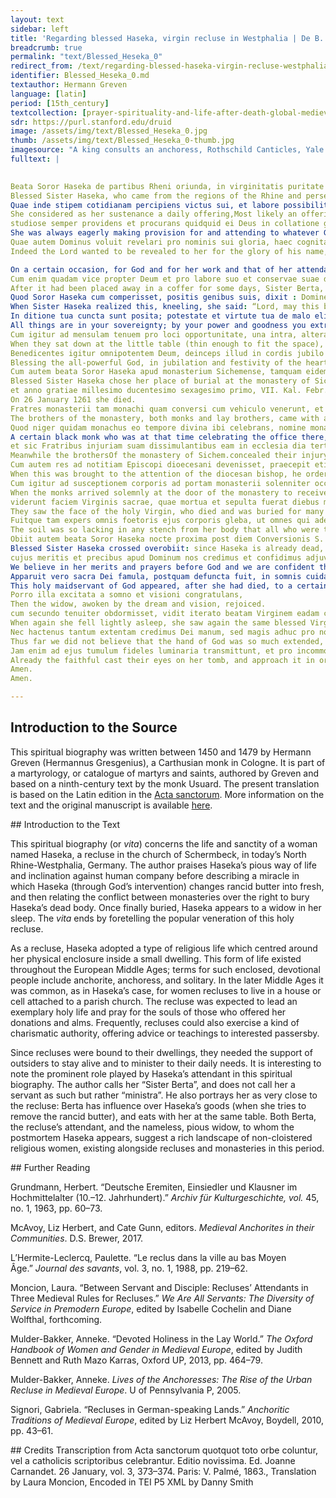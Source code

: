 ```yaml
---
layout: text
sidebar: left
title: 'Regarding blessed Haseka, virgin recluse in Westphalia | De B. Haseka, virgine reclusa in Westphalia'
breadcrumb: true
permalink: "text/Blessed_Heseka_0"
redirect_from: /text/regarding-blessed-haseka-virgin-recluse-westphalia
identifier: Blessed_Heseka_0.md
textauthor: Hermann Greven
language: [latin]
period: [15th_century]
textcollection: [prayer-spirituality-and-life-after-death-global-medieval-perspectives]
sdr: https://purl.stanford.edu/druid 
image: /assets/img/text/Blessed_Heseka_0.jpg
thumb: /assets/img/text/Blessed_Heseka_0-thumb.jpg
imagesource: "A king consults an anchoress, Rothschild Canticles, Yale Bienecke MS 404 [Public Domain]"
fulltext: |
  

Beata Soror Haseka de partibus Rheni oriunda, in virginitatis puritate et gloria perseverans, juxta ecclesiam in Schermbecke, quae est proxima monasterio Sichemensi, triginta et sex annis inclusa permansit.
Blessed Sister Haseka, who came from the regions of the Rhine and persevered in the purity and glory of virginity, lived for 36 years as a recluse next to the church in Schermbeck, which is near the monastery of Sichem.
Quae inde stipem cotidianam percipiens victus sui, et labore possibilitatis suae, in multa simplicitate et patientia singulari vitam suam transegit:
She considered as her sustenance a daily offering,Most likely an offering of food or goods, i.e. she lived on alms.and she conducted her life in great simplicity and singular patience by the work which was possible for her.The author most likely means prayer here, but recluses were also known to engage in some work which could be done from the cell, such as embroidery or copying manuscripts.
studiose semper providens et procurans quidquid ei Deus in collatione gratiae singularis contulisset, occultans, et in coelo sudores laborum suorum reponens, non in infida custodis arculae labiorum ac orium humanorum, ne eam extolleret magnitudo revelationum.
She was always eagerly making provision for and attending to whatever God conveyed to her in the collection of singular grace; she hid herselfi.e. from peopleand restored the weariness of her lips in heaven, rather than in the faithlessness of human company,custodis arculae labiorum ac orium humanorum: literally, “of the keeper of the little box of human lips and mouths”. I interpret this as referring more generally to human company here.so that He might raise her up by the greatness of revelations.
Quae autem Dominus voluit revelari pro nominis sui gloria, haec cognita sunt conscripta.
Indeed the Lord wanted to be revealed to her for the glory of his name, and these things which are known are written down here.

On a certain occasion, for God and for her work and that of her attendant,Conservae suae: literally, “her co-servant”. This may be the author imparting more humility to Haseka, by implying that she is a servant (presumably, of God). I translate “conserva” as “her attendant” here since it seems that this woman was actually Haseka’s attendant of some kind (she is later called “ministra”). It was common for recluses – unable to leave their dwellings – to have servants or attendants who could run errands and manage the recluse’s affairs outside of the anchorhold.butter was donated which was stinking and rancid because of its old age.
Cum enim quadam vice propter Deum et pro labore suo et conservae suae donatum esset butyrum prae vetustate sua foetidum ac corruptum, et post dies aliquot in cista locatum, cum foetorem Soror Berta ministra sua nec posset aut vellet tolerare, paravit illud a se quomodolibet elongare.
After it had been placed away in a coffer for some days, Sister Berta, Haseka’s attendant, was no longer able or willing to tolerate the stink. She prepared to remove it from her presence in any way possible.
Quod Soror Haseka cum comperisset, positis genibus suis, dixit : Domine butyrum istud qualecumque sit, in nomine tuo comedemus.
When Sister Haseka realized this, kneeling, she said: “Lord, may this butter be such that we will eat it in your name.
In ditione tua cuncta sunt posita; potestate et virtute tua de malo elicis, cum volueris, bonum : bonum etiam, si volueris, efficere poteris hoc butyrum.
All things are in your sovereignty; by your power and goodness you extract the good from the bad when you desire: if you want to, you are able to make this butter good.”
Cum igitur ad mensulam tenuem pro loci opportunitate, una intra, altera vero extra assedisset, prolatum butyrum ita recens est inventum, ac si eodem die lacte agitato fuisset elixum.
When they sat down at the little table (thin enough to fit the space), with one inside and the other outside,This may imply something like Haseka sitting inside the anchorhold while Berta sat outside; nevertheless they share a table. This may also imply that the anchorhold was too small to accommodate both of them and the table.the said butter was discovered to be fresh, as if it had been churned that same day.
Benedicentes igitur omnipotentem Deum, deinceps illud in cordis jubilo atque tripudio singulis diebus comederunt.
Blessing the all-powerful God, in jubilation and festivity of the heart, they ate it every day.
Cum autem beata Soror Haseka apud monasterium Sichemense, tamquam eidem loco sancta obedientia obligata, quia ipsum quem elegerat portans toto conversationis suae tempore habitum monachorum, sepulturam eligisset,
Blessed Sister Haseka chose her place of burial at the monastery of Sichem, just as she was bound by holy obedience to the same place because of the habit of the monks which she had chosen, carrying it for the whole time of her religious life.
et anno gratiae millesimo ducentesimo sexagesimo primo, VII. Kal. Febr. in Domino obdormisset,
On 26 January 1261 she died.
Fratres monasterii tam monachi quam conversi cum vehiculo venerunt, et corpus alumnae suae ad sepeliendum tollere voluterunt.
The brothers of the monastery, both monks and lay brothers, came with a vehicle and wanted to carry off the body of their ward for burial.
Quod niger quidam monachus eo tempore divina ibi celebrans, nomine monasterii sui procurans, accersito sibi brachio et robore rusticorum fieri non permisit;
A certain black monk who was at that time celebrating the office there, ministering in the name of his monastery, did not permit this to be done, flailing his arms and boorishly red in the facerobore rusticorum: literally, “with the redness of country people”. “Rusticus” can refer simply to a peasant or country person, or, in the case of a value judgement, a coarse, brutish person or lout. In this case, I suspect the author is implying that this monk is an unmannered person, casting doubt onto his monastery’s claims to Haseka’s body.– and so on the third day he buried her in the church.
et sic Fratribus injuriam suam dissimulantibus eam in ecclesia dia tertia sepelivit.
Meanwhile the brothersOf the monastery of Sichem.concealed their injury.
Cum autem res ad notitiam Episcopi dioecesani devenisset, praecepit etiam per litteras in virtute obedientiae monasterio dari corpus.
When this was brought to the attention of the diocesan bishop, he ordered in a letter that Haseka’s body should be given to the monastery by virtue of her obedience to them.
Cum igitur ad susceptionem corporis ad portam monasterii solenniter occurrentibus monachis, adessent saeculares utriusque sexus,
When the monks arrived solemnly at the door of the monastery to receive her body, there were laypeople there of both sexes.
viderunt faciem Virginis sacrae, quae mortua et sepulta fuerat diebus multis, ita vividam et rubentum, ut quasi juvencula balneata, non vetula mortua videretur.
They saw the face of the holy Virgin, who died and was buried for many days, but now seemed lively and rosy, as if she were a freshly-bathed girl and not an aged, dead woman.
Fuitque tam expers omnis foetoris ejus corporis gleba, ut omnes qui aderant et viderunt eam in sepulcro locatam et mox terra operiendam valde mirarentur.
The soil was so lacking in any stench from her body that all who were there and saw her placed in the tomb and soon covered by earth marvelled greatly.
Obiit autem beata Soror Haseka nocte proxima post diem Conversionis S. Pauli Apostoli, et sepulta est sub lapide latiore ad introitum domus capituli Sichemensis monasterii tertia decima mensis Martii,
Blessed Sister Haseka crossed overobiit: since Haseka is already dead, I translate “obiit” as “crossed over” rather than “died”. The author may be implying that, once buried in the graveyard of her choice, Haseka’s earthly remains can truly be considered at rest.the next night, after the feast of the conversion of St Paul the Apostle, and was buried under a very wide stone at the entrance to the chapter house of the monastery of Sichem, on the 13th of March.
cujus meritis et precibus apud Dominum nos credimus et confidimus adjuvari.
We believe in her merits and prayers before God and we are confident that she will be helped.adjuvari: i.e. helped to attain salvation.
Apparuit vero sacra Dei famula, postquam defuncta fuit, in somnis cuidam nobili ac devotae viduae, dicens ei : Noli dubium gerere, sed firmissime crede, et nullatenus dubites, quin quicumque ad mei memoriam confugerint, in suis sint necessitatibus et angustiis auxilium per Dei gratiam obtenturi.
This holy maidservant of God appeared, after she had died, to a certain noble and devoted widow in a dream, saying to her: “Do not doubt, but believe most firmly, and do not ever doubt that anyone taking refuge in memory of me may be held fast by the grace and the help of God in their necessities and in their anxieties.”
Porro illa excitata a somno et visioni congratulans,
Then the widow, awoken by the dream and vision, rejoiced.
cum secundo tenuiter obdormisset, vidit iterato beatam Virginem eadam constantissime repetentem, ut repetitio sermonis esse probaretur affirmatio veritatis.
When again she fell lightly asleep, she saw again the same blessed Virgin, constantly repenting, so that the repetition of the word was proven to be the affirmation of the truth.
Nec hactenus tantum extentam credimus Dei manum, sed magis adhuc pro nominis sui gloria extendendam.
Thus far we did not believe that the hand of God was so much extended, but it is about to be extended more for the glory of his name.
Jam enim ad ejus tumulum fideles luminaria transmittunt, et pro incommodis sublevandis accedunt.
Already the faithful cast their eyes on her tomb, and approach it in order to lighten their troubles.
Amen.
Amen.

--- 
```

## Introduction to the Source 
<p>This spiritual biography was written between 1450 and 1479 by Hermann Greven (Hermannus Gresgenius), a Carthusian monk in Cologne. It is part of a martyrology, or catalogue of martyrs and saints, authored by Greven and based on a ninth-century text by the monk Usuard. The present translation is based on the Latin edition in the <a href="http://acta.chadwyck.co.uk/">Acta sanctorum</a>. More information on the text and the original manuscript is available <a href="https://www.geschichtsquellen.de/werk/3448">here</a>.</p>
## Introduction to the Text 
<p>This spiritual biography (or <em>vita</em>) concerns the life and sanctity of a woman named Haseka, a recluse in the church of Schermbeck, in today’s North Rhine-Westphalia, Germany. The author praises Haseka’s pious way of life and inclination against human company before describing a miracle in which Haseka (through God’s intervention) changes rancid butter into fresh, and then relating the conflict between monasteries over the right to bury Haseka’s dead body. Once finally buried, Haseka appears to a widow in her sleep. The <em>vita</em> ends by foretelling the popular veneration of this holy recluse.</p> <p>As a recluse, Haseka adopted a type of religious life which centred around her physical enclosure inside a small dwelling. This form of life existed throughout the European Middle Ages; terms for such enclosed, devotional people include anchorite, anchoress, and solitary. In the later Middle Ages it was common, as in Haseka’s case, for women recluses to live in a house or cell attached to a parish church. The recluse was expected to lead an exemplary holy life and pray for the souls of those who offered her donations and alms. Frequently, recluses could also exercise a kind of charismatic authority, offering advice or teachings to interested passersby.</p> <p>Since recluses were bound to their dwellings, they needed the support of outsiders to stay alive and to minister to their daily needs. It is interesting to note the prominent role played by Haseka’s attendant in this spiritual biography. The author calls her “Sister Berta”, and does not call her a servant as such but rather “ministra”. He also portrays her as very close to the recluse: Berta has influence over Haseka’s goods (when she tries to remove the rancid butter), and eats with her at the same table. Both Berta, the recluse’s attendant, and the nameless, pious widow, to whom the postmortem Haseka appears, suggest a rich landscape of non-cloistered religious women, existing alongside recluses and monasteries in this period.</p>
## Further Reading 
<p>Grundmann, Herbert. “Deutsche Eremiten, Einsiedler und Klausner im Hochmittelalter (10.–12. Jahrhundert).” <em>Archiv für Kulturgeschichte, vol. </em>45, no. 1, 1963, pp. 60–73.</p> <p>McAvoy, Liz Herbert, and Cate Gunn, editors. <em>Medieval Anchorites in their Communities</em>. D.S. Brewer, 2017.</p> <p>L’Hermite-Leclercq, Paulette. “Le reclus dans la ville au bas Moyen Âge.” <em>Journal des savants</em>, vol. 3, no. 1, 1988, pp. 219–62.</p> <p>Moncion, Laura. “Between Servant and Disciple: Recluses’ Attendants in Three Medieval Rules for Recluses.” <em>We Are All Servants: The Diversity of Service in Premodern Europe</em>, edited by Isabelle Cochelin and Diane Wolfthal, forthcoming.</p> <p>Mulder-Bakker, Anneke. “Devoted Holiness in the Lay World.” <em>The Oxford Handbook of Women and Gender in Medieval Europe</em>, edited by Judith Bennett and Ruth Mazo Karras, Oxford UP, 2013, pp. 464–79.</p> <p>Mulder-Bakker, Anneke. <em>Lives of the Anchoresses: The Rise of the Urban Recluse in Medieval Europe</em>. U of Pennsylvania P, 2005.</p> <p>Signori, Gabriela. “Recluses in German-speaking Lands.” <em>Anchoritic Traditions of Medieval Europe</em>, edited by Liz Herbert McAvoy, Boydell, 2010, pp. 43–61.</p>
## Credits
Transcription from Acta sanctorum quotquot toto orbe coluntur, vel a catholicis scriptoribus celebrantur. Editio novissima. Ed. Joanne Carnandet. 26 January, vol. 3, 373–374. Paris: V. Palmé, 1863., Translation by Laura Moncion, Encoded in TEI P5 XML by Danny Smith
